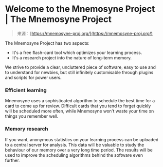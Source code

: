 <!--yml
category: 未分类
date: 2024-05-27 15:16:25
-->

# Welcome to the Mnemosyne Project | The Mnemosyne Project

> 来源：[https://mnemosyne-proj.org/](https://mnemosyne-proj.org/)

The Mnemosyne Project has two aspects:

*   It's a free flash-card tool which optimizes your learning process.
*   It's a research project into the nature of long-term memory.

We strive to provide a clear, uncluttered piece of software, easy to use and to understand for newbies, but still infinitely customisable through plugins and scripts for power users.

### Efficient learning

Mnemosyne uses a sophisticated algorithm to schedule the best time for a card to come up for review. Difficult cards that you tend to forget quickly will be scheduled more often, while Mnemosyne won't waste your time on things you remember well.

### Memory research

If you want, anonymous statistics on your learning process can be uploaded to a central server for analysis. This data will be valuable to study the behaviour of our memory over a very long time period. The results will be used to improve the scheduling algorithms behind the software even further.